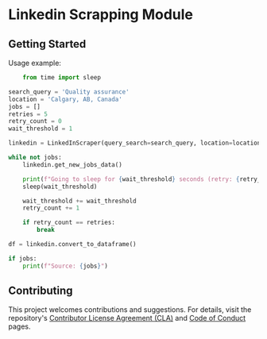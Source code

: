 # Linkedin Scrapping Module

## Getting Started

Usage example:

```Python
    from time import sleep

search_query = 'Quality assurance'
location = 'Calgary, AB, Canada'
jobs = []
retries = 5
retry_count = 0
wait_threshold = 1

linkedin = LinkedInScraper(query_search=search_query, location=location)

while not jobs:
    linkedin.get_new_jobs_data()

    print(f"Going to sleep for {wait_threshold} seconds (retry: {retry_count}/{retries})...")
    sleep(wait_threshold)

    wait_threshold += wait_threshold
    retry_count += 1

    if retry_count == retries:
        break

df = linkedin.convert_to_dataframe()

if jobs:
    print(f"Source: {jobs}")
```

## Contributing

This project welcomes contributions and suggestions. For details, visit the repository's [Contributor License Agreement (CLA)](https://cla.opensource.microsoft.com) and [Code of Conduct](https://opensource.microsoft.com/codeofconduct/) pages.
